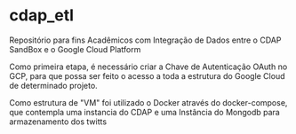 # cdap_etl
Repositório para fins Acadêmicos com Integração de Dados entre o CDAP SandBox e o Google Cloud Platform

Como primeira etapa, é necessário criar a Chave de Autenticação OAuth no GCP, para que possa ser feito o acesso a toda a estrutura do Google Cloud de determinado projeto.

Como estrutura de "VM" foi utilizado o Docker através do docker-compose, que contempla uma instancia do CDAP e uma Instância do Mongodb para armazenamento dos twitts